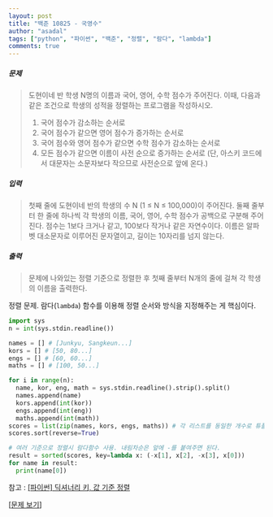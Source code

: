 ```yaml
---
layout: post
title: "백준 10825 - 국영수"
author: "asadal"
tags: ["python", "파이썬", "백준", "정렬", "람다", "lambda"]
comments: true
---
```


##### 문제

>도현이네 반 학생 N명의 이름과 국어, 영어, 수학 점수가 주어진다. 이때, 다음과 같은 조건으로 학생의 성적을 정렬하는 프로그램을 작성하시오.
>
>1. 국어 점수가 감소하는 순서로
>2. 국어 점수가 같으면 영어 점수가 증가하는 순서로
>3. 국어 점수와 영어 점수가 같으면 수학 점수가 감소하는 순서로
>4. 모든 점수가 같으면 이름이 사전 순으로 증가하는 순서로 (단, 아스키 코드에서 대문자는 소문자보다 작으므로 사전순으로 앞에 온다.)

##### 입력

>첫째 줄에 도현이네 반의 학생의 수 N (1 ≤ N ≤ 100,000)이 주어진다. 둘째 줄부터 한 줄에 하나씩 각 학생의 이름, 국어, 영어, 수학 점수가 공백으로 구분해 주어진다. 점수는 1보다 크거나 같고, 100보다 작거나 같은 자연수이다. 이름은 알파벳 대소문자로 이루어진 문자열이고, 길이는 10자리를 넘지 않는다.

##### 출력

>문제에 나와있는 정렬 기준으로 정렬한 후 첫째 줄부터 N개의 줄에 걸쳐 각 학생의 이름을 출력한다.

정렬 문제. 람다(`lambda`) 함수를 이용해 정렬 순서와 방식을 지정해주는 게 핵심이다.

```python
import sys
n = int(sys.stdin.readline())

names = [] # [Junkyu, Sangkeun...]
kors = [] # [50, 80...]
engs = [] # [60, 60...]
maths = [] # [100, 50...]

for i in range(n):
  name, kor, eng, math = sys.stdin.readline().strip().split()
  names.append(name)
  kors.append(int(kor))
  engs.append(int(eng))
  maths.append(int(math))
scores = list(zip(names, kors, engs, maths)) # 각 리스트를 동일한 개수로 튜플로 묶어줌. [(Junkyu, 50, 60, 100), (Sangkeun, 80, 60, 50)...]
scores.sort(reverse=True)

# 여러 기준으로 정렬시 람다함수 사용. 내림차순은 앞에 -를 붙여주면 된다.
result = sorted(scores, key=lambda x: (-x[1], x[2], -x[3], x[0]))
for name in result:
  print(name[0])
```

참고 : [\[파이썬\] 딕셔너리 키, 값 기준 정렬](https://asadal.github.io/2021-01-24-%E1%84%91%E1%85%A1%E1%84%8B%E1%85%B5%E1%84%8A%E1%85%A5%E1%86%AB-%E1%84%83%E1%85%B5%E1%86%A8%E1%84%89%E1%85%A7%E1%84%82%E1%85%A5%E1%84%85%E1%85%B5-%E1%84%8F%E1%85%B5%E1%84%80%E1%85%A1%E1%86%B9-%E1%84%8C%E1%85%A5%E1%86%BC%E1%84%85%E1%85%A7%E1%86%AF/)

[[문제 보기](https://www.acmicpc.net/problem/10825)]
